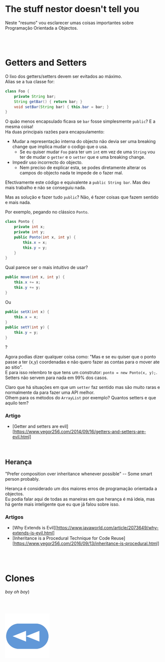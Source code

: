 # The stuff nestor doesn't tell you

Neste "resumo" vou esclarecer umas coisas importantes sobre Programação Orientada a Objectos.

<br><br>

# Getters and Setters

O lixo dos getters/setters devem ser evitados ao máximo.
<br>Alias se a tua classe for:
```java
class Foo {
    private String bar;
    String getBar() { return bar; }
    void setBar(String bar) { this.bar = bar; }
}
```
O quão menos encapsulado ficava se `bar` fosse simplesmente `public`? E a mesma
coisa!
<br>Ha duas principais razões para encapsulamento:

- Mudar a representação interna do objecto não devia ser uma breaking change que
    implica mudar o codigo que o usa.
    - Se eu quiser mudar `Foo` para ter um `int` em vez de uma `String` vou ter
    de mudar o `getter` e o `setter` que e uma breaking change.
- Impedir uso incorrecto do objecto.
    - Nem preciso de explicar esta, se podes diretamente alterar os campos do
        objecto nada te impede de o fazer mal.

Efectivamente este código e equivalente a `public String bar`. Mas deu mais
trabalho e não se conseguiu nada.

Mas as solução e fazer tudo `public`? Não, é fazer coisas que fazem sentido e
mais nada.

Por exemplo, pegando no clássico `Ponto`.

```java
class Ponto {
    private int x;
    private int y;
    public Ponto(int x, int y) {
        this.x = x;
        this.y = y;
    }
}
```

Qual parece ser o mais intuitivo de usar?
```java
public move(int x, int y) {
    this.x += x;
    this.y += y;
}
```
Ou

```java
public setX(int x) {
    this.x = x;
}
public setY(int y) {
    this.y = y;
}
```
?

Agora podias dizer qualquer coisa como: "Mas e se eu quiser que o ponto passe a ter (x,y) coordenadas e não quero fazer as contas para o mover ate ao sitio".
<br>E para isso relembro te que tens um construtor: `ponto = new Ponto(x, y);`.
<br>Setters não servem para nada em 99% dos casos.

Claro que há situações em que um `setter` faz sentido mas são muito raras e normalmente da para fazer uma API melhor.
<br>Olhem para os métodos do `ArrayList` por exemplo? Quantos setters e que aquilo tem?


### Artigo

- [Getter and setters are evil][https://www.yegor256.com/2014/09/16/getters-and-setters-are-evil.html]


<br>

## Herança

"Prefer composition over inheritance whenever possible"
    -- Some smart person probably.

Herança é considerado um dos maiores erros de programação orientada a objectos.
<br>Eu podia falar aqui de todas as maneiras em que herança é má ideia, mas há gente mais inteligente que eu que já falou sobre isso.

### Artigos
- [Why Extends is Evil][https://www.javaworld.com/article/2073649/why-extends-is-evil.html]
- [Inheritance is a Procedural Technique for Code Reuse][https://www.yegor256.com/2016/09/13/inheritance-is-procedural.html]

<br><br>

# Clones

_boy oh boy_)

<br><br>

[![retroceder](https://raw.githubusercontent.com/David81820/Recursos-LCC/main/Rewind.png)](https://david81820.github.io/Recursos-LCC/2ano/2sem/POO/POO-Java)
